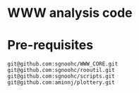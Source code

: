 # WWW analysis code

# Pre-requisites

    git@github.com:sgnoohc/WWW_CORE.git
    git@github.com:sgnoohc/rooutil.git
    git@github.com:sgnoohc/scripts.git
    git@github.com:aminnj/plottery.git
